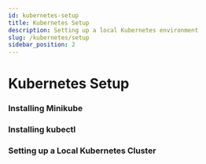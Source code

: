 ```yaml
---
id: kubernetes-setup
title: Kubernetes Setup
description: Setting up a local Kubernetes environment
slug: /kubernetes/setup
sidebar_position: 2
---
```


# Kubernetes Setup

### Installing Minikube

### Installing kubectl

### Setting up a Local Kubernetes Cluster